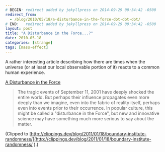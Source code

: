 ```yaml
---
# BEGIN: redirect added by jekyllpress on 2014-09-29 00:34:42 -0500
redirect_from:
  - /blog/2010/05/18/a-disturbance-in-the-force-dot-dot-dot/
# END:   redirect added by jekyllpress on 2014-09-29 00:34:42 -0500
layout: post
title: "A Disturbance in the Force...?"
date: 2010-05-18
categories: [strange]
tags: [mass-effect]
---
```

A rather interesting article describing how there are times when the
universe (or at least our local observable portion of it) reacts to a
common human experience.

[A Disturbance in the Force](http://www.boundary.org/bi/randomness.htm)

> The tragic events of September 11, 2001 have deeply shocked the
entire world. But perhaps their influence propagates even more deeply
than we imagine, even into the fabric of reality itself, perhaps even
into events prior to their occurrence. In popular culture, this might
be called a "disturbance in the Force", but new and innovative science
may have something much more serious to say about the matter.

(Clipped to [http://clippings.dev/blog/2011/01/18/boundary-institute-randomness/](http://clippings.dev/blog/2011/01/18/boundary-institute-randomness/ ).)


